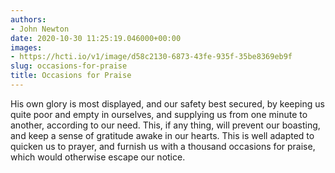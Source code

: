 ```yaml
---
authors:
- John Newton
date: 2020-10-30 11:25:19.046000+00:00
images:
- https://hcti.io/v1/image/d58c2130-6873-43fe-935f-35be8369eb9f
slug: occasions-for-praise
title: Occasions for Praise
---
```


His own glory is most displayed, and our safety best secured, by keeping us quite poor and empty in ourselves, and supplying us from one minute to another, according to our need. This, if any thing, will prevent our boasting, and keep a sense of gratitude awake in our hearts. This is well adapted to quicken us to prayer, and furnish us with a thousand occasions for praise, which would otherwise escape our notice.